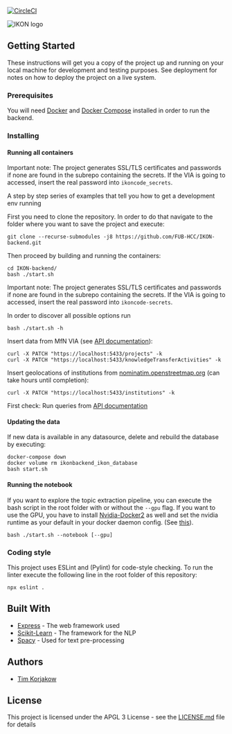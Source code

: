 [![CircleCI](https://circleci.com/gh/FUB-HCC/IKON-backend/tree/master.svg?style=svg)](https://circleci.com/gh/FUB-HCC/IKON-backend/tree/master)

![IKON logo](https://www.mi.fu-berlin.de/en/inf/groups/hcc/research/projects/ikon/IKON-Logo.png?width=500)

## Getting Started

These instructions will get you a copy of the project up and running on your local machine for development and testing purposes. See deployment for notes on how to deploy the project on a live system.

### Prerequisites

You will need [Docker](https://docs.docker.com/install/) and [Docker Compose](https://docs.docker.com/compose/install/) installed in order to run the backend. 


### Installing

#### Running all containers

Important note: 
The project generates SSL/TLS certificates and passwords if none are found in the subrepo containing the secrets. If the VIA is going to accessed, insert the real password into ```ikoncode_secrets```.

A step by step series of examples that tell you how to get a development env running

First you need to clone the repository.
In order to do that navigate to the folder where you want to save the project and execute:

```
git clone --recurse-submodules -j8 https://github.com/FUB-HCC/IKON-backend.git
```
Then proceed by building and running the containers:
```
cd IKON-backend/
bash ./start.sh
```
Important note: 
The project generates SSL/TLS certificates and passwords if none are found in the subrepo containing the secrets. If the VIA is going to accessed, insert the real password into ```ikoncode-secrets```.

In order to discover all possible options run
```
bash ./start.sh -h
```

Insert data from MfN VIA (see [API documentation](https://fub-hcc.github.io/IKON/docs/dal.html#doc-general-notes)):
```
curl -X PATCH "https://localhost:5433/projects" -k
curl -X PATCH "https://localhost:5433/knowledgeTransferActivities" -k
```
Insert geolocations of institutions from [nominatim.openstreetmap.org](http://nominatim.openstreetmap.org) (can take hours until completion):
```
curl -X PATCH "https://localhost:5433/institutions" -k
```

First check: 
Run queries from [API documentation](https://fub-hcc.github.io/IKON/docs/dal.html)

#### Updating the data

If new data is available in any datasource, delete and rebuild the database by executing:
```
docker-compose down
docker volume rm ikonbackend_ikon_database
bash start.sh
```

#### Running the notebook

If you want to explore the topic extraction pipeline, you can execute the bash script in the root folder with or without the ```--gpu``` flag. If you want to use the GPU, you have to install [Nvidia-Docker2](https://github.com/nvidia/nvidia-docker/wiki/Installation-(version-2.0)) as well and set the nvidia runtime as your default in your docker daemon config. (See [this](https://stackoverflow.com/questions/47465696/how-do-i-specify-nvidia-runtime-from-docker-compose-yml)).
```
bash ./start.sh --notebook [--gpu]
```

### Coding style

This project uses ESLint and (Pylint) for code-style checking. 
To run the linter execute the following line in the root folder of this repository:

```
npx eslint .
```

## Built With

* [Express](http://expressjs.com/de/) - The web framework used
* [Scikit-Learn](http://scikit-learn.org/stable/index.html) - The framework for the NLP 
* [Spacy](https://spacy.io/) - Used for text pre-processing


## Authors
* [Tim Korjakow](https://github.com/wittenator)


## License

This project is licensed under the APGL 3 License - see the [LICENSE.md](LICENSE.md) file for details
